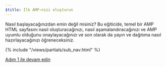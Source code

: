 ```yaml
---
$title: İlk AMP›nizi oluşturun
---
```


Nasıl başlayacağınızdan emin değil misiniz? Bu eğiticide, temel bir AMP HTML sayfasını nasıl oluşturacağınızı, nasıl aşamalandıracağınızı ve AMP uyumlu olduğunu onaylayacağınızı ve son olarak da yayın ve dağıtıma nasıl hazırlayacağınızı öğreneceksiniz.

{% include "/views/partials/sub_nav.html" %}

<a class="button go-button" href="/tr/docs/get_started/general/create/basic_markup.html">Adım 1 ile devam edin</a>